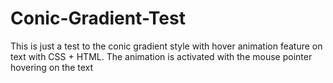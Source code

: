# Conic-Gradient-Test
This is just a test to the conic gradient style with hover animation feature on text with CSS + HTML. 
The animation is activated with the mouse pointer hovering on the text
